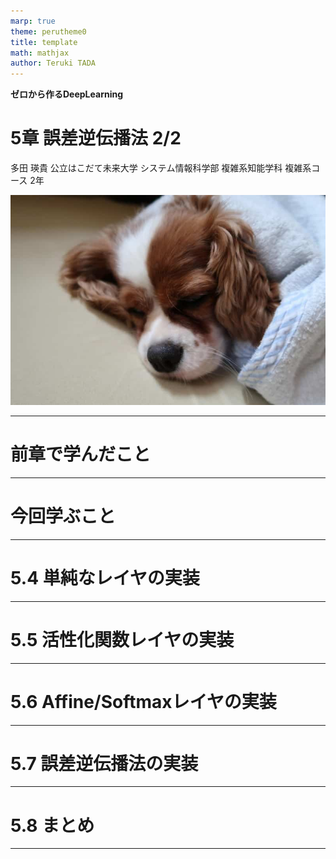 ```yaml
---
marp: true
theme: perutheme0
title: template
math: mathjax
author: Teruki TADA
---
```


**ゼロから作るDeepLearning**
# 5章 誤差逆伝播法 2/2

多田 瑛貴
公立はこだて未来大学 システム情報科学部
複雑系知能学科 複雑系コース 2年

![bg right:40%](resources/犬.jpg)

---

# 前章で学んだこと

---

# 今回学ぶこと

---

# 5.4 単純なレイヤの実装

---


# 5.5 活性化関数レイヤの実装

---

# 5.6 Affine/Softmaxレイヤの実装

---

# 5.7 誤差逆伝播法の実装

---

# 5.8 まとめ

---